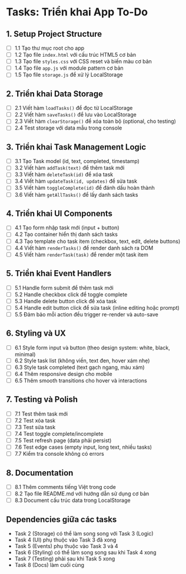 # Tasks: Triển khai App To-Do

## 1. Setup Project Structure
- [ ] 1.1 Tạo thư mục root cho app
- [ ] 1.2 Tạo file `index.html` với cấu trúc HTML5 cơ bản
- [ ] 1.3 Tạo file `styles.css` với CSS reset và biến màu cơ bản
- [ ] 1.4 Tạo file `app.js` với module pattern cơ bản
- [ ] 1.5 Tạo file `storage.js` để xử lý LocalStorage

## 2. Triển khai Data Storage
- [ ] 2.1 Viết hàm `loadTasks()` để đọc từ LocalStorage
- [ ] 2.2 Viết hàm `saveTasks()` để lưu vào LocalStorage
- [ ] 2.3 Viết hàm `clearStorage()` để xóa toàn bộ (optional, cho testing)
- [ ] 2.4 Test storage với data mẫu trong console

## 3. Triển khai Task Management Logic
- [ ] 3.1 Tạo Task model (id, text, completed, timestamp)
- [ ] 3.2 Viết hàm `addTask(text)` để thêm task mới
- [ ] 3.3 Viết hàm `deleteTask(id)` để xóa task
- [ ] 3.4 Viết hàm `updateTask(id, updates)` để sửa task
- [ ] 3.5 Viết hàm `toggleComplete(id)` để đánh dấu hoàn thành
- [ ] 3.6 Viết hàm `getAllTasks()` để lấy danh sách tasks

## 4. Triển khai UI Components
- [ ] 4.1 Tạo form nhập task mới (input + button)
- [ ] 4.2 Tạo container hiển thị danh sách tasks
- [ ] 4.3 Tạo template cho task item (checkbox, text, edit, delete buttons)
- [ ] 4.4 Viết hàm `renderTasks()` để render danh sách ra DOM
- [ ] 4.5 Viết hàm `renderTask(task)` để render một task item

## 5. Triển khai Event Handlers
- [ ] 5.1 Handle form submit để thêm task mới
- [ ] 5.2 Handle checkbox click để toggle complete
- [ ] 5.3 Handle delete button click để xóa task
- [ ] 5.4 Handle edit button click để sửa task (inline editing hoặc prompt)
- [ ] 5.5 Đảm bảo mỗi action đều trigger re-render và auto-save

## 6. Styling và UX
- [ ] 6.1 Style form input và button (theo design system: white, black, minimal)
- [ ] 6.2 Style task list (không viền, text đen, hover xám nhẹ)
- [ ] 6.3 Style task completed (text gạch ngang, màu xám)
- [ ] 6.4 Thêm responsive design cho mobile
- [ ] 6.5 Thêm smooth transitions cho hover và interactions

## 7. Testing và Polish
- [ ] 7.1 Test thêm task mới
- [ ] 7.2 Test xóa task
- [ ] 7.3 Test sửa task
- [ ] 7.4 Test toggle complete/incomplete
- [ ] 7.5 Test refresh page (data phải persist)
- [ ] 7.6 Test edge cases (empty input, long text, nhiều tasks)
- [ ] 7.7 Kiểm tra console không có errors

## 8. Documentation
- [ ] 8.1 Thêm comments tiếng Việt trong code
- [ ] 8.2 Tạo file README.md với hướng dẫn sử dụng cơ bản
- [ ] 8.3 Document cấu trúc data trong LocalStorage

## Dependencies giữa các tasks
- Task 2 (Storage) có thể làm song song với Task 3 (Logic)
- Task 4 (UI) phụ thuộc vào Task 3 đã xong
- Task 5 (Events) phụ thuộc vào Task 3 và 4
- Task 6 (Styling) có thể làm song song sau khi Task 4 xong
- Task 7 (Testing) phải sau khi Task 5 xong
- Task 8 (Docs) làm cuối cùng
